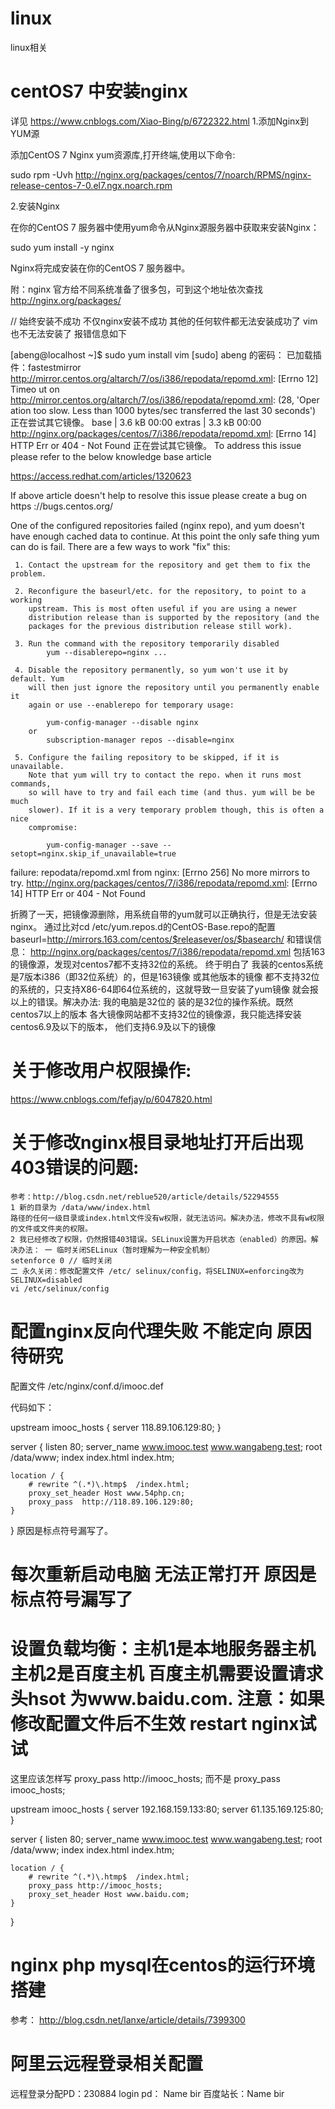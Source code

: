 # linux
linux相关

# centOS7 中安装nginx
  详见 https://www.cnblogs.com/Xiao-Bing/p/6722322.html
1.添加Nginx到YUM源

添加CentOS 7 Nginx yum资源库,打开终端,使用以下命令:

sudo rpm -Uvh http://nginx.org/packages/centos/7/noarch/RPMS/nginx-release-centos-7-0.el7.ngx.noarch.rpm

2.安装Nginx

在你的CentOS 7 服务器中使用yum命令从Nginx源服务器中获取来安装Nginx：

sudo yum install -y nginx

Nginx将完成安装在你的CentOS 7 服务器中。

附：nginx 官方给不同系统准备了很多包，可到这个地址依次查找 http://nginx.org/packages/




//
始终安装不成功 不仅nginx安装不成功 其他的任何软件都无法安装成功了 vim也不无法安装了 报错信息如下

[abeng@localhost ~]$ sudo yum install vim
[sudo] abeng 的密码：
已加载插件：fastestmirror
http://mirror.centos.org/altarch/7/os/i386/repodata/repomd.xml: [Errno 12] Timeo                                             ut on http://mirror.centos.org/altarch/7/os/i386/repodata/repomd.xml: (28, 'Oper                                             ation too slow. Less than 1000 bytes/sec transferred the last 30 seconds')
正在尝试其它镜像。
base                                                     | 3.6 kB     00:00
extras                                                   | 3.3 kB     00:00
http://nginx.org/packages/centos/7/i386/repodata/repomd.xml: [Errno 14] HTTP Err                                             or 404 - Not Found
正在尝试其它镜像。
To address this issue please refer to the below knowledge base article

https://access.redhat.com/articles/1320623

If above article doesn't help to resolve this issue please create a bug on https                                             ://bugs.centos.org/



 One of the configured repositories failed (nginx repo),
 and yum doesn't have enough cached data to continue. At this point the only
 safe thing yum can do is fail. There are a few ways to work "fix" this:

     1. Contact the upstream for the repository and get them to fix the problem.

     2. Reconfigure the baseurl/etc. for the repository, to point to a working
        upstream. This is most often useful if you are using a newer
        distribution release than is supported by the repository (and the
        packages for the previous distribution release still work).

     3. Run the command with the repository temporarily disabled
            yum --disablerepo=nginx ...

     4. Disable the repository permanently, so yum won't use it by default. Yum
        will then just ignore the repository until you permanently enable it
        again or use --enablerepo for temporary usage:

            yum-config-manager --disable nginx
        or
            subscription-manager repos --disable=nginx

     5. Configure the failing repository to be skipped, if it is unavailable.
        Note that yum will try to contact the repo. when it runs most commands,
        so will have to try and fail each time (and thus. yum will be be much
        slower). If it is a very temporary problem though, this is often a nice
        compromise:

            yum-config-manager --save --setopt=nginx.skip_if_unavailable=true

failure: repodata/repomd.xml from nginx: [Errno 256] No more mirrors to try.
http://nginx.org/packages/centos/7/i386/repodata/repomd.xml: [Errno 14] HTTP Err                                             or 404 - Not Found

折腾了一天，把镜像源删除，用系统自带的yum就可以正确执行，但是无法安装nginx。
通过比对cd /etc/yum.repos.d的CentOS-Base.repo的配置
baseurl=http://mirrors.163.com/centos/$releasever/os/$basearch/
和错误信息：
http://nginx.org/packages/centos/7/i386/repodata/repomd.xml
包括163的镜像源，发现对centos7都不支持32位的系统。
终于明白了 我装的centos系统是7版本i386（即32位系统）的，但是163镜像 或其他版本的镜像 都不支持32位的系统的，只支持X86-64即64位系统的，这就导致一旦安装了yum镜像 就会报以上的错误。解决办法: 我的电脑是32位的 装的是32位的操作系统。既然centos7以上的版本 各大镜像网站都不支持32位的镜像源，我只能选择安装centos6.9及以下的版本， 他们支持6.9及以下的镜像


#  关于修改用户权限操作:
https://www.cnblogs.com/fefjay/p/6047820.html

#  关于修改nginx根目录地址打开后出现403错误的问题:
	参考：http://blog.csdn.net/reblue520/article/details/52294555
	1 新的目录为 /data/www/index.html
	路径的任何一级目录或index.html文件没有w权限，就无法访问。解决办法，修改不具有w权限的文件或文件夹的权限。
	2 我已经修改了权限，仍然报错403错误。SELinux设置为开启状态（enabled）的原因。解决办法： 一 临时关闭SELinux（暂时理解为一种安全机制）
	setenforce 0 // 临时关闭
	二 永久关闭：修改配置文件 /etc/ selinux/config，将SELINUX=enforcing改为SELINUX=disabled
	vi /etc/selinux/config

# 配置nginx反向代理失败 不能定向 原因待研究
配置文件 /etc/nginx/conf.d/imooc.def

代码如下：

upstream imooc_hosts {
    server 118.89.106.129:80;
}

server {
    listen       80;
    server_name  www.imooc.test www.wangabeng.test;
    root   /data/www;
    index  index.html index.htm;

    location / {
        # rewrite ^(.*)\.htmp$  /index.html;
        proxy_set_header Host www.54php.cn;
        proxy_pass  http://118.89.106.129:80;
    }
}
原因是标点符号漏写了。

# 每次重新启动电脑 无法正常打开 原因是标点符号漏写了

# 设置负载均衡：主机1是本地服务器主机 主机2是百度主机 百度主机需要设置请求头hsot 为www.baidu.com. 注意：如果修改配置文件后不生效 restart nginx试试
这里应该怎样写 proxy_pass http://imooc_hosts; 
而不是 proxy_pass imooc_hosts;

upstream imooc_hosts {
    server 192.168.159.133:80;
    server 61.135.169.125:80; 
}

server {
    listen       80;
    server_name  www.imooc.test www.wangabeng.test;
    root   /data/www;
    index  index.html index.htm;

    location / {
        # rewrite ^(.*)\.htmp$  /index.html;
        proxy_pass http://imooc_hosts;
        proxy_set_header Host www.baidu.com;
    }
}


# nginx php mysql在centos的运行环境搭建
参考： http://blog.csdn.net/lanxe/article/details/7399300

# 阿里云远程登录相关配置
远程登录分配PD：230884
login pd： Name bir
百度站长：Name bir

